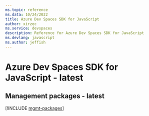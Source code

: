 ```yaml
---
ms.topic: reference
ms.data: 10/24/2022
title: Azure Dev Spaces SDK for JavaScript
author: xirzec
ms.service: devspaces
description: Reference for Azure Dev Spaces SDK for JavaScript
ms.devlang: javascript
ms.author: jeffish
---
```

# Azure Dev Spaces SDK for JavaScript - latest

## Management packages - latest
[!INCLUDE [mgmt-packages](dev-spaces-mgmt-index.md)]